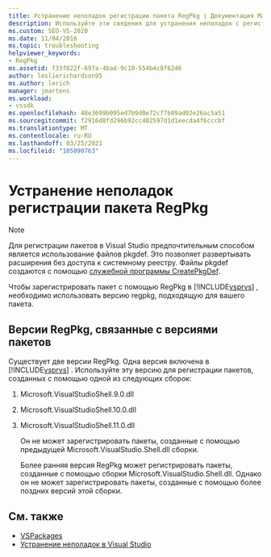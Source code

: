 ```yaml
---
title: Устранение неполадок регистрации пакета RegPkg | Документация Майкрософт
description: Используйте эти сведения для устранения неполадок с регистрацией пакетов RegPkg в Visual Studio. Используйте версию RegPkg, подходящую для вашего пакета.
ms.custom: SEO-VS-2020
ms.date: 11/04/2016
ms.topic: troubleshooting
helpviewer_keywords:
- RegPkg
ms.assetid: f33f822f-697a-4bad-9c10-554b4c8f6246
author: leslierichardson95
ms.author: lerich
manager: jmartens
ms.workload:
- vssdk
ms.openlocfilehash: 48e3699b095ed7b9d0e72cf7b09ad02e26ac5a51
ms.sourcegitcommit: f2916d8fd296b92cc402597d1d1eecda4f6cccbf
ms.translationtype: MT
ms.contentlocale: ru-RU
ms.lasthandoff: 03/25/2021
ms.locfileid: "105090763"
---
```

# <a name="troubleshooting-regpkg-package-registration"></a>Устранение неполадок регистрации пакета RegPkg
> [!NOTE]
> Для регистрации пакетов в Visual Studio предпочтительным способом является использование файлов pkgdef. Это позволяет развертывать расширения без доступа к системному реестру. Файлы pkgdef создаются с помощью [служебной программы CreatePkgDef](../../extensibility/internals/createpkgdef-utility.md).

 Чтобы зарегистрировать пакет с помощью RegPkg в [!INCLUDE[vsprvs](../../code-quality/includes/vsprvs_md.md)] , необходимо использовать версию regpkg, подходящую для вашего пакета.

## <a name="regpkg-versions-related-to-package-versions"></a>Версии RegPkg, связанные с версиями пакетов
 Существует две версии RegPkg. Одна версия включена в [!INCLUDE[vsprvs](../../code-quality/includes/vsprvs_md.md)] . Используйте эту версию для регистрации пакетов, созданных с помощью одной из следующих сборок:

1. Microsoft.VisualStudioShell.9.0.dll

2. Microsoft.VisualStudioShell.10.0.dll

3. Microsoft.VisualStudioShell.11.0.dll

   Он не может зарегистрировать пакеты, созданные с помощью предыдущей Microsoft.VisualStudio.Shell.dll сборки.

   Более ранняя версия RegPkg может регистрировать пакеты, созданные с помощью сборки Microsoft.VisualStudio.Shell.dll. Однако он не может зарегистрировать пакеты, созданные с помощью более поздних версий этой сборки.

## <a name="see-also"></a>См. также
- [VSPackages](../../extensibility/internals/vspackages.md)
- [Устранение неполадок в Visual Studio](/troubleshoot/visualstudio/welcome-visual-studio/)
